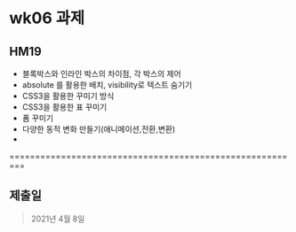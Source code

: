 # wk06 과제
## HM19
  - 블록박스와 인라인 박스의 차이점, 각 박스의 제어
  - absolute 를 활용한 배치, visibility로 텍스트 숨기기
  - CSS3을 활용한 꾸미기 방식
  - CSS3을 활용한 표 꾸미기
  - 폼 꾸미기
  - 다양한 동적 변화 만들기(애니메이션,전환,변환)
  - 
=========================================================
## 제출일
>2021년 4월 8일
